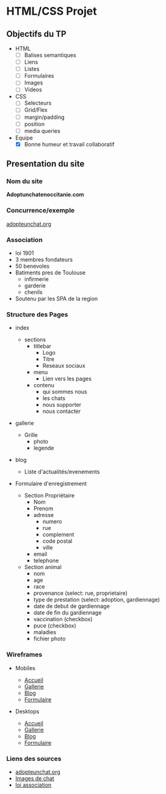 # HTML/CSS Projet

## Objectifs du TP

- HTML
  - [ ] Balises semantiques
  - [ ] Liens
  - [ ] Listes
  - [ ] Formulaires
  - [ ] Images
  - [ ] Videos

- CSS
  - [ ] Selecteurs
  - [ ] Grid/Flex
  - [ ] margin/padding
  - [ ] position
  - [ ] media queries

- Equipe
  - [X] Bonne humeur et travail collaboratif

## Presentation du site

### Nom du site

**Adoptunchatenoccitanie.com**

### Concurrence/exemple

[adopteunchat.org](https://adopteunchat.org)

### Association

  - loi 1901
  - 3 membres fondateurs
  - 50 benevoles
  - Batiments pres de Toulouse
    - infirmerie
    - garderie
    - chenils
  - Soutenu par les SPA de la region

### Structure des Pages

- index
  - sections
    - titlebar
      - Logo
      - Titre
      - Reseaux sociaux
    - menu
      - Lien vers les pages
    - contenu
      - qui sommes nous
      - les chats
      - nous supporter
      - nous contacter
  
- gallerie
  - Grille
    - photo
    - legende

- blog
  - Liste d'actualités/evenements

- Formulaire d'enregistrement
  - Section Propriétaire
    - Nom
    - Prenom
    - adresse
      - numero
      - rue
      - complement
      - code postal
      - ville
    - email
    - telephone
  - Section animal
    - nom
    - age
    - race
    - provenance (select: rue, proprietaire)
    - type de prestation (select: adoption, gardiennage)
    - date de debut de gardiennage
    - date de fin du gardiennage
    - vaccination (checkbox)
    - puce (checkbox)
    - maladies
    - fichier photo

### Wireframes

- Mobiles
  - [Accueil](https://wireframe.cc/bBqhcg)
  - [Gallerie](https://wireframe.cc/4TqDBP)
  - [Blog](https://wireframe.cc/7jgwmj)
  - [Formulaire](https://wireframe.cc/KCeNLo)

- Desktops
  - [Accueil](https://wireframe.cc/Niyq44)
  - [Gallerie](https://wireframe.cc/kNf4Jp)
  - [Blog](https://wireframe.cc/qPSFOe)
  - [Formulaire](https://wireframe.cc/Scnp6q)

### Liens des sources

- [adopteunchat.org](https://adopteunchat.org)
- [Images de chat](https://www.pexels.com/fr-fr/chercher/chat/)
- [loi association](https://associations.gouv.fr/liberte-associative.html)
